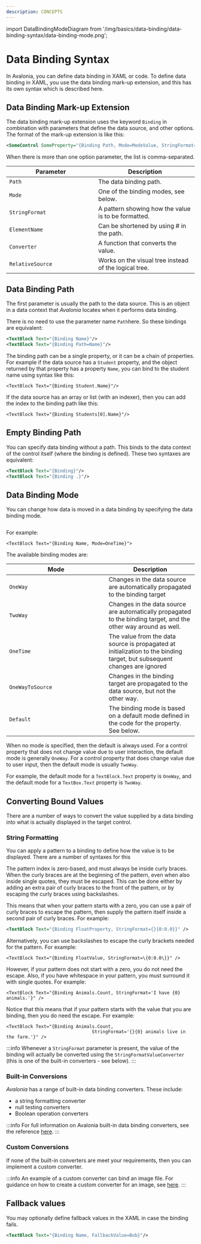 ```yaml
---
description: CONCEPTS
---
```


import DataBindingModeDiagram from '/img/basics/data-binding/data-binding-syntax/data-binding-mode.png';

# Data Binding Syntax

In Avalonia, you can define data binding in XAML or code. To define data binding in XAML, you use the data binding mark-up extension, and this has its own syntax which is described here.

## Data Binding Mark-up Extension

The data binding mark-up extension uses the keyword `Binding` in combination with parameters that define the data source, and other options. The format of the mark-up extension is like this:

```xml
<SomeControl SomeProperty="{Binding Path, Mode=ModeValue, StringFormat=Pattern}" />
```

When there is more than one option parameter, the list is comma-separated.

<table><thead><tr><th width="222">Parameter</th><th>Description</th></tr></thead><tbody><tr><td><code>Path</code></td><td>The data binding path.</td></tr><tr><td><code>Mode</code></td><td>One of the binding modes, see below.</td></tr><tr><td><code>StringFormat</code></td><td>A pattern showing how the value is to be formatted.</td></tr><tr><td><code>ElementName</code></td><td>Can be shortened by using # in the path.</td></tr><tr><td><code>Converter</code></td><td>A function that converts the value.</td></tr><tr><td><code>RelativeSource</code></td><td>Works on the visual tree instead of the logical tree.</td></tr></tbody></table>

## Data Binding Path

The first parameter is usually the path to the data source. This is an object in a data context that _Avalonia_ locates when it performs data binding.

There is no need to use the parameter name `Path`here. So these bindings are equivalent:

```xml
<TextBlock Text="{Binding Name}"/>
<TextBlock Text="{Binding Path=Name}"/>
```

The binding path can be a single property, or it can be a chain of properties. For example if the data source has a `Student` property, and the object returned by that property has a property  `Name`, you can bind to the student name using syntax like this:

```markup
<TextBlock Text="{Binding Student.Name}"/>
```

If the data source has an array or list (with an indexer), then you can add the index to the binding path like this:

```markup
<TextBlock Text="{Binding Students[0].Name}"/>
```

## Empty Binding Path

You can specify data binding without a path. This binds to the data context of the control itself (where the binding is defined). These two syntaxes are equivalent:

```xml
<TextBlock Text="{Binding}"/>
<TextBlock Text="{Binding .}"/>
```

## Data Binding Mode

You can change how data is moved in a data binding by specifying the data binding mode.



<img src={DataBindingModeDiagram} alt=''/>

For example:

```markup
<TextBlock Text="{Binding Name, Mode=OneTime}">
```

The available binding modes are:

<table><thead><tr><th width="250">Mode</th><th>Description</th></tr></thead><tbody><tr><td><code>OneWay</code></td><td>Changes in the data source are automatically propagated to the binding target</td></tr><tr><td><code>TwoWay</code></td><td>Changes in the data source are automatically propagated to the binding target, and the other way around as well.</td></tr><tr><td><code>OneTime</code></td><td>The value from the data source is propagated at initialization to the binding target, but subsequent changes are ignored</td></tr><tr><td><code>OneWayToSource</code></td><td>Changes in the binding target are propagated to the data source, but not the other way.</td></tr><tr><td><code>Default</code></td><td>The binding mode is based on a default mode defined in the code for the property. See below.</td></tr></tbody></table>

When no mode is specified, then the default is always used. For a control property that does not change value due to user interaction, the default mode is generally `OneWay`. For a control property that does change value due to user input, then the default mode is usually `TwoWay`.

For example, the default mode for a `TextBlock.Text` property is `OneWay`, and the default mode for a  `TextBox.Text` property is `TwoWay`.

## Converting Bound Values

There are a number of ways to convert the value supplied by a data binding into what is actually displayed in the target control.

### String Formatting

You can apply a pattern to a binding to define how the value is to be displayed. There are a number of syntaxes for this

The pattern index is zero-based, and must always be inside curly braces. When the curly braces are at the beginning of the pattern, even when also inside single quotes, they must be escaped. This can be done either by adding an extra pair of curly braces to the front of the pattern, or by escaping the curly braces using backslashes.

This means that when your pattern starts with a zero, you can use a pair of curly braces to escape the pattern, then supply the pattern itself inside a second pair of curly braces. For example:

```xml
<TextBlock Text="{Binding FloatProperty, StringFormat={}{0:0.0}}" />
```

Alternatively, you can use backslashes to escape the curly brackets needed for the pattern. For example:

```markup
<TextBlock Text="{Binding FloatValue, StringFormat=\{0:0.0\}}" />
```

However, if your pattern does not start with a zero, you do not need the escape. Also, if you have  whitespace in your pattern, you must surround it with single quotes. For example:

```markup
<TextBlock Text="{Binding Animals.Count, StringFormat='I have {0} animals.'}" />
```

Notice that this means that if your pattern starts with the value that you are binding, then you do need the escape.  For example:

```markup
<TextBlock Text="{Binding Animals.Count, 
                                StringFormat='{}{0} animals live in the farm.'}" />
```

:::info
Whenever a `StringFormat` parameter is present, the value of the binding will actually be converted using the `StringFormatValueConverter` (this is one of the built-in converters - see below).
:::

### Built-in Conversions

_Avalonia_ has a range of built-in data binding converters. These include:

* a string formatting converter
* null testing converters
* Boolean operation converters

:::info
For full information on Avalonia built-in data binding converters, see the reference [here](../../../reference/built-in-data-binding-converters.md).
:::

### Custom Conversions

If none of the built-in converters are meet your requirements, then you can implement a custom converter.

:::info
An example of a custom converter can bind an image file. For guidance on how to create a custom converter for an image, see [here](../../../guides/data-binding/how-to-bind-image-files.md).
:::

## Fallback values

You may optionally define fallback values in the XAML in case the binding fails.

```xml
<TextBlock Text="{Binding Name, FallbackValue=Bob}"/>
```


